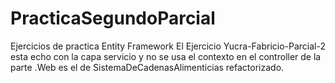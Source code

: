 # PracticaSegundoParcial
Ejercicios de practica Entity Framework
El Ejercicio Yucra-Fabricio-Parcial-2 esta echo con la capa servicio y no se usa el contexto en el controller de la parte .Web
es el de SistemaDeCadenasAlimenticias refactorizado.
